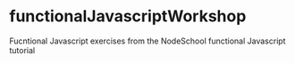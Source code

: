 # functionalJavascriptWorkshop

Fucntional Javascript exercises from the NodeSchool functional Javascript tutorial
